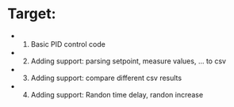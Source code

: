 # Target:
* 1. Basic PID control code
* 2. Adding support: parsing setpoint, measure values, ... to csv
* 3. Adding support: compare different csv results
* 4. Adding support: Randon time delay, randon increase

